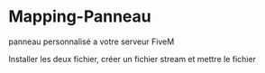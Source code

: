 # Mapping-Panneau
panneau personnalisé a votre serveur FiveM


Installer les deux fichier, créer un fichier stream et mettre le fichier 
